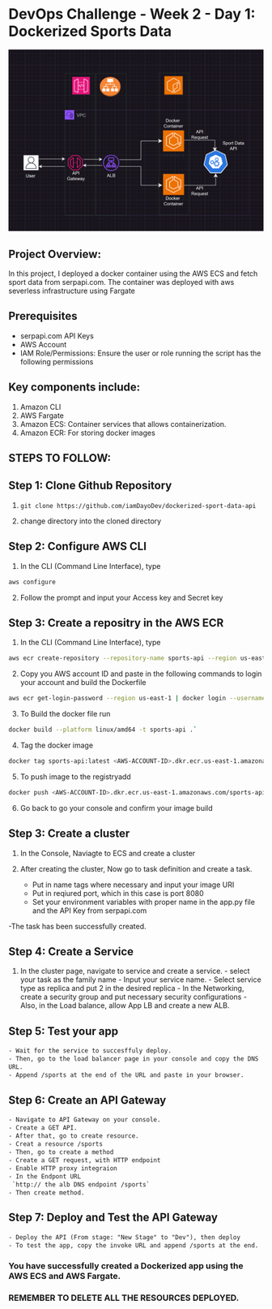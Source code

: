 # DevOps Challenge - Week 2 - Day 1: Dockerized Sports Data

![alt text](<Screenshot 2025-01-27 121412.png>)

## Project Overview:

In this project, I deployed a docker container using the AWS ECS and fetch sport data from serpapi.com. The container was deployed with aws severless infrastructure using Fargate
## Prerequisites

- serpapi.com API Keys
- AWS Account
- IAM Role/Permissions: Ensure the user or role running the script has the following permissions

## Key components include:

1. Amazon CLI
2. AWS Fargate
3. Amazon ECS: Container services that allows containerization.
4. Amazon ECR: For storing docker images

## STEPS TO FOLLOW:

## Step 1: Clone Github Repository

1. `git clone https://github.com/iamDayoDev/dockerized-sport-data-api`

2. change directory into the cloned directory

## Step 2: Configure AWS CLI

1. In the CLI (Command Line Interface), type
```bash
aws configure
```
2. Follow the prompt and input your Access key and Secret key

## Step 3: Create a repositry in the AWS ECR
1. In the CLI (Command Line Interface), type
```bash
aws ecr create-repository --repository-name sports-api --region us-east-1
```
2. Copy you AWS account ID and paste in the following commands to login your account and build the Dockerfile
```bash
aws ecr get-login-password --region us-east-1 | docker login --username AWS --password-stdin <AWS-ACCOUNT-ID>.dkr.ecr.us-east-1.amazonaws.com
```
3. To Build the docker file run
```bash
docker build --platform linux/amd64 -t sports-api .`
```

4. Tag the docker image
```bash
docker tag sports-api:latest <AWS-ACCOUNT-ID>.dkr.ecr.us-east-1.amazonaws.com/sports-api:sports-api-latest`
```
5. To push image to the registryadd
```bash
docker push <AWS-ACCOUNT-ID>.dkr.ecr.us-east-1.amazonaws.com/sports-api:sports-api-latest`
```

6. Go back to go your console and confirm your image build

## Step 3: Create a cluster
1. In the Console, Naviagte to ECS and create a cluster

2. After creating the cluster, Now go to task definition and create a task.
    - Put in name tags where necessary and input your image URI
    - Put in reqiured port, which in this case is port 8080
    - Set your environment variables with proper name in the app.py file and the API Key from serpapi.com

-The task has been successfully created.

## Step 4: Create a Service

1. In the cluster page, navigate to service and create a service.
    	- select your task as the family name
        - Input your service name.
        - Select service type as replica and put 2 in the desired replica
        - In the Networking, create a security group and put necessary security configurations
        - Also, in the Load balance, allow App LB and create a new ALB.

## Step 5: Test your app
    - Wait for the service to succesffuly deploy. 
    - Then, go to the load balancer page in your console and copy the DNS URL.
    - Append /sports at the end of the URL and paste in your browser.

## Step 6: Create an API Gateway
    - Navigate to API Gateway on your console. 
    - Create a GET API.
    - After that, go to create resource.
    - Creat a resource /sports
    - Then, go to create a method
    - Create a GET request, with HTTP endpoint
    - Enable HTTP proxy integraion
    - In the Endpont URL
     `http:// the alb DNS endpoint /sports`
    - Then create method.


## Step 7: Deploy and Test the API Gateway
    - Deploy the API (From stage: "New Stage" to "Dev"), then deploy
    - To test the app, copy the invoke URL and append /sports at the end.

### You have successfully created a Dockerized app using the AWS ECS and AWS Fargate.

### REMEMBER TO DELETE ALL THE RESOURCES DEPLOYED.